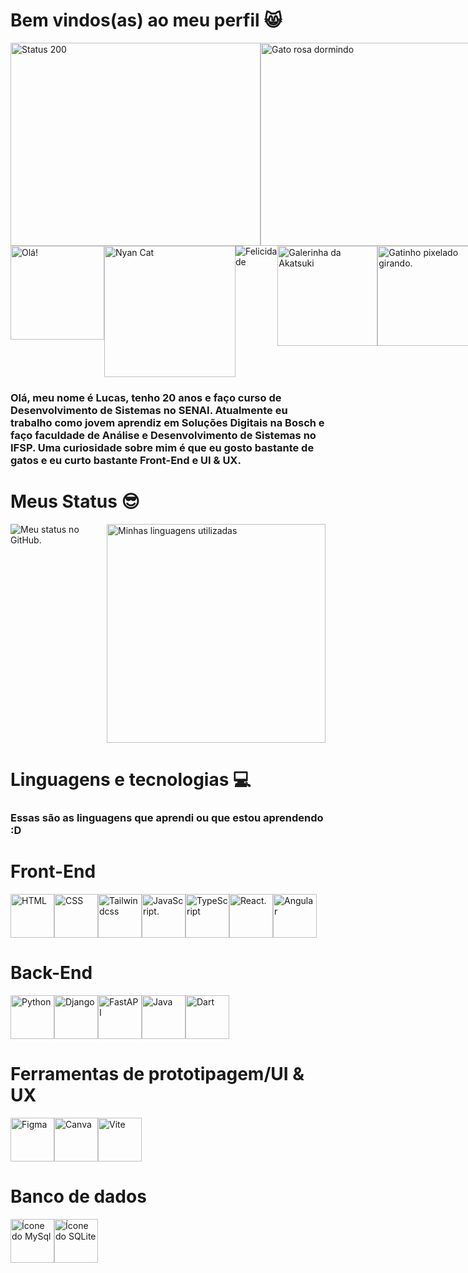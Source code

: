 # Bem vindos(as) ao meu perfil 😸

<div style="display: flex;">
   <img src="https://http.cat/200" alt="Status 200" title="Maurício" width="400px" height="325px">
   <img src="https://media1.giphy.com/media/v1.Y2lkPTc5MGI3NjExaTZzeGMwdXpmOXk3MWthZTRkb3k0eW1mZnU1ZzZ0ZmUzYjljdjUyZSZlcD12MV9pbnRlcm5hbF9naWZfYnlfaWQmY3Q9Zw/KcaIAb7hqmjX7hyk9x/giphy.gif" alt="Gato rosa dormindo" title="Gatinho fofo" width="400px" height="325px"/>
   <img src="https://github.com/Anmol-Baranwal/Cool-GIFs-For-GitHub/assets/74038190/5f6597b4-ff7c-4415-9272-d95759df842f" alt="Hello There!">
</div>

<div style="display: flex;">
   <img src="https://github.com/Anmol-Baranwal/Cool-GIFs-For-GitHub/assets/74038190/7bb1e704-6026-48f9-8435-2f4d40101348" alt="Olá!" width="150px" height="150px">
   <img src="https://github.com/Anmol-Baranwal/Cool-GIFs-For-GitHub/assets/74038190/87b72768-3740-4648-b118-c3164ff654cd" alt="Nyan Cat" width="210px" height="210px">
   <img src="https://github.com/Anmol-Baranwal/Cool-GIFs-For-GitHub/assets/74038190/2c79649a-b04c-4c78-998f-c126db48305c" alt="Felicidade">
   <img src="https://github.com/Anmol-Baranwal/Cool-GIFs-For-GitHub/assets/74038190/406eb3e6-caba-401d-93c8-e0a7941c84b9" alt="Galerinha da Akatsuki" width="160px" height="160px">
   <img src="https://github.com/Anmol-Baranwal/Cool-GIFs-For-GitHub/assets/74038190/e4f28204-ea88-4364-a321-8330c3fbde6a" alt="Gatinho pixelado girando." width="160px" height="160px">
</div>

### Olá, meu nome é Lucas, tenho 20 anos e faço curso de Desenvolvimento de Sistemas no SENAI. Atualmente eu trabalho como jovem aprendiz em Soluções Digitais na Bosch e faço faculdade de Análise e Desenvolvimento de Sistemas no IFSP. Uma curiosidade sobre mim é que eu gosto bastante de gatos e eu curto bastante Front-End e UI & UX.

# Meus Status 😎

<div style="display: flex;">
   <img src="https://github-readme-stats.vercel.app/api?username=lucasboaratti&show_icons=true&theme=radical" alt="Meu status no GitHub."/>
   <img src="https://github-readme-stats-sigma-five.vercel.app/api/top-langs/?username=lucasboaratti&layout=compact&langs_count=10&theme=radical" alt="Minhas linguagens utilizadas" height="350px"/>
</div>

# Linguagens e tecnologias 💻

### Essas são as linguagens que aprendi ou que estou aprendendo :D

# Front-End

<div style="display: flex">
   <img src="https://cdn.jsdelivr.net/gh/devicons/devicon@latest/icons/html5/html5-original.svg" alt="HTML" title="HTML" width="70px" height="70px"/>
   <img src="https://cdn.jsdelivr.net/gh/devicons/devicon@latest/icons/css3/css3-original.svg" alt="CSS" title="CSS" width="70px" height="70px"/>
   <img src="https://cdn.jsdelivr.net/gh/devicons/devicon@latest/icons/tailwindcss/tailwindcss-original.svg" alt="Tailwindcss" title="Tailwindcss" width="70px" height="70px"/>
   <img src="https://cdn.jsdelivr.net/gh/devicons/devicon@latest/icons/javascript/javascript-original.svg" alt="JavaScript." title="JavaScript" width="70px" height="70px"/>
   <img src="https://cdn.jsdelivr.net/gh/devicons/devicon@latest/icons/typescript/typescript-original.svg" alt="TypeScript" title="TypeScript" width="70px" height="70px"/>
   <img src="https://cdn.jsdelivr.net/gh/devicons/devicon@latest/icons/react/react-original.svg" alt="React." title="React" width="70px" height="70px"/> 
   <img src="https://cdn.jsdelivr.net/gh/devicons/devicon@latest/icons/angular/angular-original.svg" alt="Angular" title="Angular" width="70px" height="70px"/>       
</div>

# Back-End

<div style="display: flex;">
   <img src="https://cdn.jsdelivr.net/gh/devicons/devicon@latest/icons/python/python-original.svg" alt="Python" title="Python" width="70px" height="70px"/>
   <img src="https://icon.icepanel.io/Technology/png-shadow-512/Django.png" alt="Django" title="Django" width="70px" height="70px"/>
   <img src="https://cdn.jsdelivr.net/gh/devicons/devicon@latest/icons/fastapi/fastapi-original.svg" alt="FastAPI" title="FastAPI" width="70px" height="70px"/>
   <img src="https://cdn.jsdelivr.net/gh/devicons/devicon@latest/icons/java/java-original.svg" alt="Java" title="Java" width="70px" height="70px"/>
   <img src="https://cdn.jsdelivr.net/gh/devicons/devicon@latest/icons/dart/dart-original.svg" alt="Dart" title="Dart" width="70px" height="70px"/>    
</div>

# Ferramentas de prototipagem/UI & UX

<div style="display: flex;">
   <img src="https://cdn.jsdelivr.net/gh/devicons/devicon/icons/figma/figma-original.svg" alt="Figma" title="Figma" width="70px" height="70px"/>
   <img src="https://cdn.jsdelivr.net/gh/devicons/devicon@latest/icons/canva/canva-original.svg" alt="Canva" title="Canva" width="70px" height="70px"/> 
   <img src="https://cdn.jsdelivr.net/gh/devicons/devicon@latest/icons/vitejs/vitejs-original.svg" alt="Vite" title="Vite" width="70px" height="70px">
</div>

# Banco de dados

<div style="display: flex;">
   <img src="https://cdn.jsdelivr.net/gh/devicons/devicon@latest/icons/mysql/mysql-original-wordmark.svg" alt="Ícone do MySql" title="MySql" width="70px" height="70px"/>
   <img src="https://cdn.jsdelivr.net/gh/devicons/devicon@latest/icons/sqlite/sqlite-original.svg" alt="Ícone do SQLite" title="SQLite" width="70px" height="70px"/>
</div>
